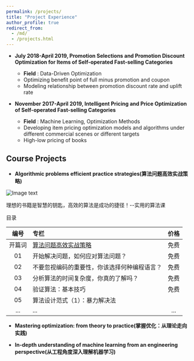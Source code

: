 ```yaml
---
permalink: /projects/
title: "Project Experience"
author_profile: true
redirect_from: 
  - /md/
  - /projects.html
---
```


* **July 2018-April 2019, Promotion Selections and Promotion Discount Optimization for Items of Self-operated Fast-selling Categories**  
  * **Field** : Data-Driven Optimization
  * Optimizing benefit point of full minus promotion and coupon
  * Modeling relationship between promotion discount rate and uplift rate

* **November 2017-April 2019, Intelligent Pricing and Price Optimization of Self-operated Fast-selling Categories**  
  * **Field** : Machine Learning, Optimization Methods
  * Developing item pricing optimization models and algorithms under different commercial scenes or different targets
  * High-low pricing of books

## Course Projects
* **Algorithmic problems efficient practice strategies(算法问题高效实战策略)**

![Image text](https://xflee.github.io/images/psap.png)

理想的书籍是智慧的钥匙，高效的算法是成功的捷径！--实用的算法课

目录

| 编号        | 专栏    |  价格  |
| :-:        | :-      | :-:   |
| 开篇词     | [算法问题高效实战策略](https://xflee.github.io/files/intro.pdf)     |   免费    |
| 01        | 开始解决问题，如何应对算法问题？                                      |   免费    |
| 02        | 不要忽视编码的重要性，你该选择何种编程语言？                            |   免费    |
| 03        | 分析算法的时间复杂度，你真的了解吗？                                   |   免费    |
| 04        | 验证算法：基本技巧                                                  |   免费    |
| 05        | 算法设计范式（1）：暴力解决法                                         |          |
| ...       | ...                                                              |    ...   |

* **Mastering optimization: from theory to practice(掌握优化：从理论走向实践)**



* **In-depth understanding of machine learning from an engineering perspective(从工程角度深入理解机器学习)**


